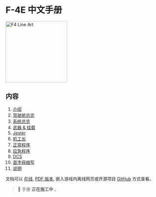 # F-4E 中文手册

<!-- markdownlint-disable MD033 -->
<img class="line_art_logo" alt="F4 Line Art" width="200" src="img/f4line_black.svg">
<!-- markdownlint-enable MD033 -->

## 内容

1. [介绍](intro/introduction.md)
2. [驾驶舱总览](cockpit/overview.md)
3. [系统总览](systems/overview.md)
4. [武器 & 挂载](stores/overview.md)
5. [Jester](jester/overview.md)
6. [机工长](crew_chief/overview.md)
7. [正常程序](procedures/overview.md)
8. [应急程序](emergency_procedures/overwiew.md)
9. [DCS](dcs/overview.md)
10. [首字母缩写](abbreviations.md)
11. [说明](imprint.md)

<!-- markdown-link-check-disable -->
文档可以 [在线](https://f4.manuals.heatblur.se/),
[PDF 版本](https://github.com/Heatblur-Simulations/f-4e-manual/releases),
嵌入游戏内离线网页或开源项目 [GitHub](https://github.com/Heatblur-Simulations/f-4e-manual) 方式查看。
<!-- markdown-link-check-enable -->

> 🚧 手册 **正在施工中** 。
